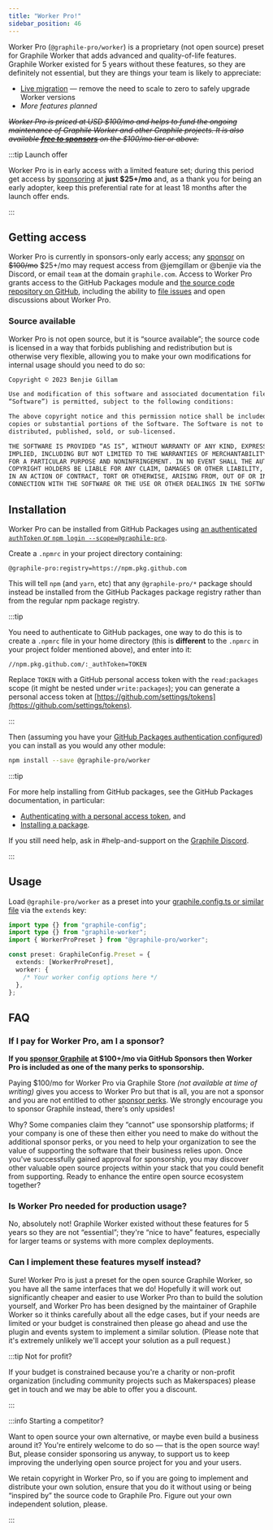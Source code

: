 ```yaml
---
title: "Worker Pro!"
sidebar_position: 46
---
```


Worker Pro (`@graphile-pro/worker`) is a proprietary (not open source) preset
for Graphile Worker that adds advanced and quality-of-life features. Graphile
Worker existed for 5 years without these features, so they are definitely not
essential, but they are things your team is likely to appreciate:

- [Live migration](./migration.md) &mdash; remove the need to scale to zero to
  safely upgrade Worker versions
- _More features planned_

<!--
- [Crashed worker recovery](./recovery.md) &mdash; track running workers and
  unlock jobs automatically when a worker seems to have unexpectedly stopped
-->

_~~Worker Pro is priced at USD $100/mo and helps to fund the ongoing maintenance
of Graphile Worker and other Graphile projects. It is also available
**[free to sponsors](https://github.com/sponsors/benjie)** on the $100/mo tier
or above.~~_

:::tip Launch offer

Worker Pro is in early access with a limited feature set; during this period get
access by [sponsoring](https://github.com/sponsors/benjie) at **just $25+/mo**
and, as a thank you for being an early adopter, keep this preferential rate for
at least 18 months after the launch offer ends.

:::

## Getting access

Worker Pro is currently in sponsors-only early access; any
[sponsor](https://github.com/sponsors/benjie) on ~~$100/mo~~ $25+/mo may request
access from @jemgillam or @benjie via the Discord, or email `team` at the domain
`graphile.com`. Access to Worker Pro grants access to the GitHub Packages module
and
[the source code repository on GitHub](https://github.com/graphile-pro/worker),
including the ability to
[file issues](https://github.com/graphile-pro/worker/issues/new) and open
discussions about Worker Pro.

### Source available

Worker Pro is not open source, but it is &ldquo;source available&rdquo;; the
source code is licensed in a way that forbids publishing and redistribution but
is otherwise very flexible, allowing you to make your own modifications for
internal usage should you need to do so:

```md
Copyright © 2023 Benjie Gillam

Use and modification of this software and associated documentation files (the
“Software”) is permitted, subject to the following conditions:

The above copyright notice and this permission notice shall be included in all
copies or substantial portions of the Software. The Software is not to be
distributed, published, sold, or sub-licensed.

THE SOFTWARE IS PROVIDED “AS IS”, WITHOUT WARRANTY OF ANY KIND, EXPRESS OR
IMPLIED, INCLUDING BUT NOT LIMITED TO THE WARRANTIES OF MERCHANTABILITY, FITNESS
FOR A PARTICULAR PURPOSE AND NONINFRINGEMENT. IN NO EVENT SHALL THE AUTHORS OR
COPYRIGHT HOLDERS BE LIABLE FOR ANY CLAIM, DAMAGES OR OTHER LIABILITY, WHETHER
IN AN ACTION OF CONTRACT, TORT OR OTHERWISE, ARISING FROM, OUT OF OR IN
CONNECTION WITH THE SOFTWARE OR THE USE OR OTHER DEALINGS IN THE SOFTWARE.
```

<!--

Log in to https://store.graphile.com using the account that you sponsor us
through, if you're a sponsor, or whichever method you prefer otherwise.

-->

## Installation

Worker Pro can be installed from GitHub Packages using
[an authenticated `authToken` or `npm login --scope=@graphile-pro`](https://docs.github.com/en/packages/working-with-a-github-packages-registry/working-with-the-npm-registry#authenticating-with-a-personal-access-token).

Create a `.npmrc` in your project directory containing:

```text title=".npmrc"
@graphile-pro:registry=https://npm.pkg.github.com
```

This will tell `npm` (and `yarn`, etc) that any `@graphile-pro/*` package should
instead be installed from the GitHub Packages package registry rather than from
the regular npm package registry.

:::tip

You need to authenticate to GitHub packages, one way to do this is to create a
`.npmrc` file in your home directory (this is **different** to the `.npmrc` in
your project folder mentioned above), and enter into it:

```text title="~/.npmrc"
//npm.pkg.github.com/:_authToken=TOKEN
```

Replace `TOKEN` with a GitHub personal access token with the `read:packages`
scope (it might be nested under `write:packages`); you can generate a personal
access token at
[https://github.com/settings/tokens](https://github.com/settings/tokens).

:::

Then (assuming you have your
[GitHub Packages authentication configured](https://docs.github.com/en/packages/working-with-a-github-packages-registry/working-with-the-npm-registry#authenticating-with-a-personal-access-token))
you can install as you would any other module:

```bash npm2yarn
npm install --save @graphile-pro/worker
```

:::tip

For more help installing from GitHub packages, see the GitHub Packages
documentation, in particular:

- [Authenticating with a personal access token](https://docs.github.com/en/packages/working-with-a-github-packages-registry/working-with-the-npm-registry#authenticating-with-a-personal-access-token),
  and
- [Installing a package](https://docs.github.com/en/packages/working-with-a-github-packages-registry/working-with-the-npm-registry#installing-a-package).

If you still need help, ask in #help-and-support on the
[Graphile Discord](https://discord.gg/graphile).

:::

## Usage

Load `@graphile-pro/worker` as a preset into your
[graphile.config.ts or similar file](../config.md) via the `extends` key:

```ts title="graphile.config.ts"
import type {} from "graphile-config";
import type {} from "graphile-worker";
import { WorkerProPreset } from "@graphile-pro/worker";

const preset: GraphileConfig.Preset = {
  extends: [WorkerProPreset],
  worker: {
    /* Your worker config options here */
  },
};
```

## FAQ

### If I pay for Worker Pro, am I a sponsor?

**If you [sponsor Graphile](https://github.com/sponsors/benjie/) at $100+/mo via
GitHub Sponsors then Worker Pro is included as one of the many perks to
sponsorship.**

Paying $100/mo for Worker Pro via Graphile Store _(not available at time of
writing)_ gives you access to Worker Pro but that is all, you are not a sponsor
and you are not entitled to other
[sponsor perks](https://github.com/sponsors/benjie/). We strongly encourage you
to sponsor Graphile instead, there&apos;s only upsides!

Why? Some companies claim they &ldquo;cannot&rdquo; use sponsorship platforms;
if your company is one of these then either you need to make do without the
additional sponsor perks, or you need to help your organization to see the value
of supporting the software that their business relies upon. Once you&apos;ve
successfully gained approval for sponsorship, you may discover other valuable
open source projects within your stack that you could benefit from supporting.
Ready to enhance the entire open source ecosystem together?

### Is Worker Pro needed for production usage?

No, absolutely not! Graphile Worker existed without these features for 5 years
so they are not &ldquo;essential&rdquo;; they're &ldquo;nice to have&rdquo;
features, especially for larger teams or systems with more complex deployments.

### Can I implement these features myself instead?

Sure! Worker Pro is just a preset for the open source Graphile Worker, so you
have all the same interfaces that we do! Hopefully it will work out
significantly cheaper and easier to use Worker Pro than to build the solution
yourself, and Worker Pro has been designed by the maintainer of Graphile Worker
so it thinks carefully about all the edge cases, but if your needs are limited
or your budget is constrained then please go ahead and use the plugin and events
system to implement a similar solution. (Please note that it&apos;s extremely
unlikely we&apos;ll accept your solution as a pull request.)

:::tip Not for profit?

If your budget is constrained because you&apos;re a charity or non-profit
organization (including community projects such as Makerspaces) please get in
touch and we may be able to offer you a discount.

:::

:::info Starting a competitor?

Want to open source your own alternative, or maybe even build a business around
it? You're entirely welcome to do so &mdash; that is the open source way! But,
please consider sponsoring us anyway, to support us to keep improving the
underlying open source project for you and your users.

We retain copyright in Worker Pro, so if you are going to implement and
distribute your own solution, ensure that you do it without using or being
&ldquo;inspired by&rdquo; the source code to Graphile Pro. Figure out your own
independent solution, please.

:::
